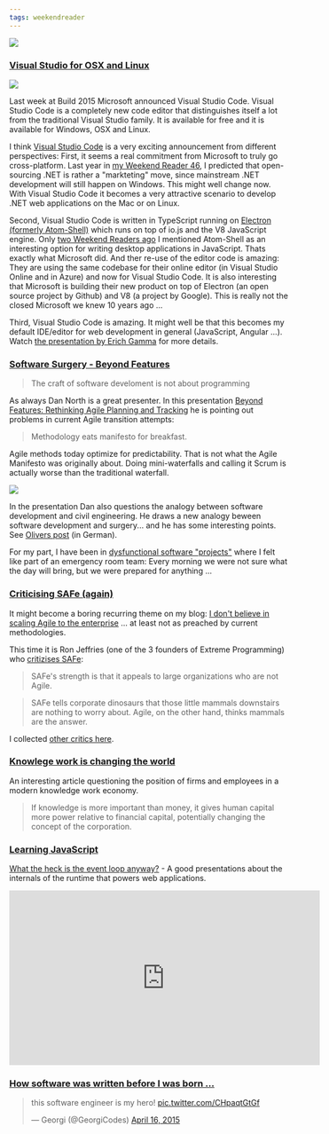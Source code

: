 ```yaml
---
tags: weekendreader
---
```

<img class="jb-main-img" src="https://lh3.googleusercontent.com/-DGbKrm6sGh0/VUVgboG_8WI/AAAAAAAACO4/taWxGOGtIAA/s912/WR18.png">


### [Visual Studio for OSX and Linux](https://code.visualstudio.com/)

<a href="https://code.visualstudio.com/">
<img class="jb-main-img" src="https://lh3.googleusercontent.com/-F49FcLnvTAk/VUVGqJeQENI/AAAAAAAACOE/YpdIHaC4go8/s789/Screen%2520Shot%25202015-05-02%2520at%252023.49.48.png">
</a>

Last week at Build 2015 Microsoft announced Visual Studio Code. Visual Studio Code is a completely new code editor that distinguishes itself a lot from the traditional Visual Studio family. It is available for free and it is available for Windows, OSX and Linux.

I think [Visual Studio Code](https://code.visualstudio.com/) is a very exciting announcement from different perspectives:
First, it seems a real commitment from Microsoft to truly go cross-platform. Last year in [my Weekend Reader 46](http://blog.jonasbandi.net/2014/11/weekend-reader-week-42.html), I predicted that open-sourcing .NET is rather a "markteting" move, since mainstream .NET development will still happen on Windows. This might well change now. With Visual Studio Code it becomes a very attractive scenario to develop .NET web applications on the Mac or on Linux.  

Second, Visual Studio Code is written in TypeScript running on [Electron (formerly Atom-Shell)](http://electron.atom.io/) which runs on top of io.js and the V8 JavaScript engine. Only [two Weekend Readers ago](http://blog.jonasbandi.net/2015/04/weekend-reader-week-15.html) I mentioned Atom-Shell as an interesting option for writing desktop applications in JavaScript. Thats exactly what Microsoft did. And ther re-use of the editor code is amazing: They are using the same codebase for their online editor (in Visual Studio Online and in Azure) and now for Visual Studio Code. It is also interesting that Microsoft is building their new product on top of Electron (an open source project by Github) and V8 (a project by Google). This is really not the closed Microsoft we knew 10 years ago ...

Third, Visual Studio Code is amazing. It might well be that this becomes my default IDE/editor for web development in general (JavaScript, Angular ...). Watch [the presentation by Erich Gamma](http://channel9.msdn.com/Events/Build/2015/3-680) for more details.

### [Software Surgery - Beyond Features](http://www.ustream.tv/recorded/61492206)

>The craft of software develoment is not about programming

As always Dan North is a great presenter. In this presentation [Beyond Features: Rethinking Agile Planning and Tracking](http://www.ustream.tv/recorded/61492206) he is pointing out problems in current Agile transition attempts:

> Methodology eats manifesto for breakfast.

Agile methods today optimize for predictability. That is not what the Agile Manifesto was originally about. Doing mini-waterfalls and calling it Scrum is actually worse than the traditional waterfall.

<img class="jb-main-img" src="https://lh3.googleusercontent.com/-T4p1MeDLDFQ/VUVXOfhTcpI/AAAAAAAACOc/blEMuMhFokg/s600/surgery.png" >

In the presentation Dan also questions the analogy between software development and civil engineering. He draws a new analogy beween software development and surgery... and he has some interesting points. See [Olivers post](http://www.nautsch.net/2015/04/27/software-chirurgie/) (in German).

For my part, I have been in [dysfunctional software "projects"](http://blog.jonasbandi.net/2011/09/programming-humor-private-coder.html) where I felt like part of an emergency room team: Every morning we were not sure what the day will bring, but we were prepared for anything ...



### [Criticising SAFe (again)](http://ronjeffries.com/xprog/articles/issues-with-safe/)
It might become a boring recurring theme on my blog: [I don't believe in scaling Agile to the enterprise](http://blog.jonasbandi.net/2014/02/why-i-don-believe-in-scaling-agile-to.html) ... at least not as preached by current methodologies.

This time it is Ron Jeffries (one of the 3 founders of Extreme Programming) who [critizises SAFe](http://ronjeffries.com/xprog/articles/issues-with-safe/):

> SAFe's strength is that it appeals to large organizations who are not Agile.

>SAFe tells corporate dinosaurs that those little mammals downstairs are nothing to worry about. Agile, on the other hand, thinks mammals are the answer.

I collected [other critics here](http://blog.jonasbandi.net/search?q=SAFE).

### [Knowlege work is changing the world](http://eskokilpi.blogging.fi/2015/04/08/are-markets-the-future-of-firms/)
An interesting article questioning the position of firms and employees in a modern knowledge work economy.

>If knowledge is more important than money, it gives human capital more power relative to financial capital, potentially changing the concept of the corporation.



### [Learning JavaScript](https://www.youtube.com/watch?v=8aGhZQkoFbQ)
[What the heck is the event loop anyway?](https://www.youtube.com/watch?v=8aGhZQkoFbQ) - A good presentations about the internals of the runtime that powers web applications.
<iframe width="560" height="315" src="https://www.youtube.com/embed/8aGhZQkoFbQ" frameborder="0" allowfullscreen></iframe>



### [How software was written before I was born ...](https://twitter.com/GeorgiCodes/status/588710109230010368)


<blockquote class="twitter-tweet" lang="en"><p lang="en" dir="ltr">this software engineer is my hero! <a href="http://t.co/CHpaqtGtGf">pic.twitter.com/CHpaqtGtGf</a></p>&mdash; Georgi (@GeorgiCodes) <a href="https://twitter.com/GeorgiCodes/status/588710109230010368">April 16, 2015</a></blockquote>
<script async src="//platform.twitter.com/widgets.js" charset="utf-8"></script>